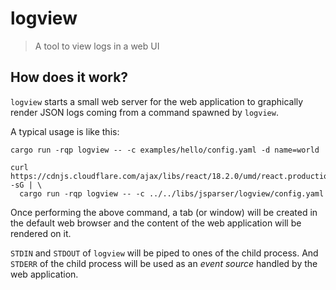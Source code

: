 # logview

> A tool to view logs in a web UI

## How does it work?

`logview` starts a small web server for the web application to graphically render JSON logs coming
from a command spawned by `logview`.

A typical usage is like this:

```shell
cargo run -rqp logview -- -c examples/hello/config.yaml -d name=world

curl https://cdnjs.cloudflare.com/ajax/libs/react/18.2.0/umd/react.production.min.js -sG | \
  cargo run -rqp logview -- -c ../../libs/jsparser/logview/config.yaml
```

Once performing the above command, a tab (or window) will be created in the default web browser and
the content of the web application will be rendered on it.

`STDIN` and `STDOUT` of `logview` will be piped to ones of the child process.  And `STDERR` of the
child process will be used as an *event source* handled by the web application.
